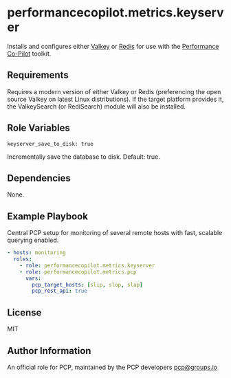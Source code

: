 # performancecopilot.metrics.keyserver

Installs and configures either [Valkey](https://valkey.io) or [Redis](https://redis.io) for use with the [Performance Co-Pilot](https://pcp.io/) toolkit.

## Requirements

Requires a modern version of either Valkey or Redis (preferencing the open source Valkey on latest Linux distributions).  If the target platform provides it, the ValkeySearch (or RediSearch) module will also be installed.

## Role Variables

    keyserver_save_to_disk: true

Incrementally save the database to disk. Default: true.

## Dependencies

None.

## Example Playbook

Central PCP setup for monitoring of several remote hosts with fast, scalable querying enabled.

```yaml
- hosts: monitoring
  roles:
    - role: performancecopilot.metrics.keyserver
    - role: performancecopilot.metrics.pcp
      vars:
        pcp_target_hosts: [slip, slop, slap]
        pcp_rest_api: true
```

## License

MIT

## Author Information

An official role for PCP, maintained by the PCP developers <pcp@groups.io>
